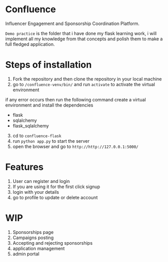 # Confluence
Influencer Engagement and Sponsorship Coordination Platform. 

`Demo practice` is the folder that i have done my flask learning work, i will implement all my knowledge from that concepts and polish them to make a full fledged application.

# Steps of installation

1. Fork the repository and then clone the repository in your local machine
2. go to `/confluence-venv/bin/` and run `activate` to activate the virtual environment

if any error occurs then run the following command
create a virtual environment
and install the dependencies
- flask
- sqlalchemy
- flask_sqlalchemy

3. cd to `confluence-flask`
4. run `python app.py` to start the server
5. open the browser and go to `http://http://127.0.0.1:5000/`

# Features

1. User can register and login
2. If you are using it for the first click signup
3. login with your details
4. go to profile to update or delete account

# WIP
1. Sponsorships page
2. Campaigns posting
3. Accepting and rejecting sponsorships
4. application management
5. admin portal
